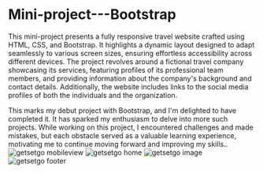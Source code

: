 # Mini-project---Bootstrap
This mini-project presents a fully responsive travel website crafted using HTML, CSS, and Bootstrap. It highlights a dynamic layout designed to adapt seamlessly to various screen sizes, ensuring effortless accessibility across different devices. The project revolves around a fictional travel company showcasing its services, featuring profiles of its professional team members, and providing information about the company's background and contact details. Additionally, the website includes links to the social media profiles of both the individuals and the organization.


This marks my debut project with Bootstrap, and I'm delighted to have completed it. It has sparked my enthusiasm to delve into more such projects. While working on this project, I encountered challenges and made mistakes, but each obstacle served as a valuable learning experience, motivating me to continue moving forward and improving my skills.. 
![getsetgo mobileview](https://github.com/Hei-sen-bergg/Mini-project---Bootstrap/assets/154010547/5fd84892-508f-47c7-a955-d9d2f0c8a05c)
![getsetgo home](https://github.com/Hei-sen-bergg/Mini-project---Bootstrap/assets/154010547/9a38e8cb-833f-4f9e-97f6-96cc66e6fdec)
![getsetgo image](https://github.com/Hei-sen-bergg/Mini-project---Bootstrap/assets/154010547/23d3988e-474d-4bf0-93aa-d83ad42f802c)
![getsetgo footer](https://github.com/Hei-sen-bergg/Mini-project---Bootstrap/assets/154010547/ed1fbb51-4486-4a7a-aba0-d877c2572233)
